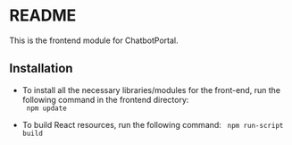 # README #
This is the frontend module for ChatbotPortal.

## Installation
- To install all the necessary libraries/modules for the front-end, run the following command in the frontend directory:  
``` npm update```  

- To build React resources, run the following command:
``` npm run-script build```
